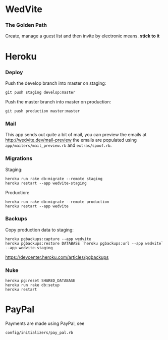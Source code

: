 # WedVite

### The Golden Path

Create, manage a guest list and then invite by electronic means. __stick
to it__

# Heroku

### Deploy

Push the develop branch into master on staging:

    git push staging develop:master

Push the master branch into master on production:

    git push production master:master

### Mail

This app sends out quite a bit of mail, you can preview the emails at
http://wedvite.dev/mail-preview the emails are populated using
`app/mailers/mail_preview.rb` and `extras/spoof.rb`.

### Migrations

Staging:

    heroku run rake db:migrate --remote staging
    heroku restart --app wedvite-staging

Production:

    heroku run rake db:migrate --remote production
    heroku restart --app wedvite

### Backups

Copy production data to staging:

    heroku pgbackups:capture --app wedvite
    heroku pgbackups:restore DATABASE `heroku pgbackups:url --app wedvite` --app wedvite-staging

https://devcenter.heroku.com/articles/pgbackups

### Nuke

    heroku pg:reset SHARED_DATABASE
    heroku run rake db:setup
    heroku restart

# PayPal

Payments are made using PayPal, see

    config/initializers/pay_pal.rb
